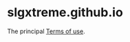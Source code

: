 # slgxtreme.github.io
The principal [Terms of use](https://pages.flycricket.io/the-principal/terms.html).

